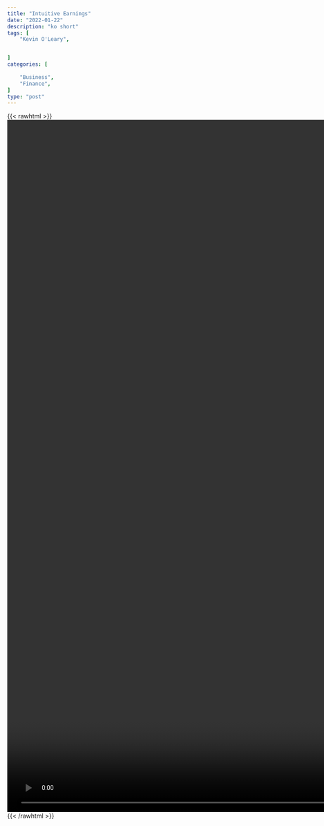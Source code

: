 ```yaml
---
title: "Intuitive Earnings"
date: "2022-01-22"
description: "ko short"
tags: [
    "Kevin O'Leary",


]
categories: [
    
    "Business",
    "Finance",
]
type: "post"
---
```

{{< rawhtml >}}
    <video style="height:40vh;width:auto" overflow="hidden" controls>
        <source src="https://clips.dev00ps.com/Kevin%20O%27Leary/intuitive_earnings.mp4" type="video/mp4"> 
    </video>
{{< /rawhtml >}}